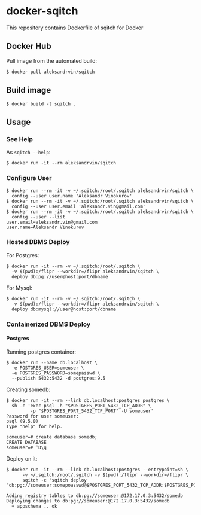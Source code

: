 # docker-sqitch

This repository contains Dockerfile of sqitch for Docker


## Docker Hub

Pull image from the automated build:

    $ docker pull aleksandrvin/sqitch


## Build image

    $ docker build -t sqitch .


## Usage


### See Help

As `sqitch --help`:

    $ docker run -it --rm aleksandrvin/sqitch


### Configure User

    $ docker run --rm -it -v ~/.sqitch:/root/.sqitch aleksandrvin/sqitch \
      config --user user.name 'Aleksandr Vinokurov'
    $ docker run --rm -it -v ~/.sqitch:/root/.sqitch aleksandrvin/sqitch \
      config --user user.email 'aleksandr.vin@gmail.com'
    $ docker run --rm -it -v ~/.sqitch:/root/.sqitch aleksandrvin/sqitch \
      config --user --list
    user.email=aleksandr.vin@gmail.com
    user.name=Aleksandr Vinokurov


### Hosted DBMS Deploy

For Postgres:

    $ docker run -it --rm -v ~/.sqitch:/root/.sqitch \
      -v $(pwd):/flipr --workdir=/flipr aleksandrvin/sqitch \
      deploy db:pg://user@host:port/dbname

For Mysql:

	$ docker run -it --rm -v ~/.sqitch:/root/.sqitch \
      -v $(pwd):/flipr --workdir=/flipr aleksandrvin/sqitch \
      deploy db:mysql://user@host:port/dbname


### Containerized DBMS Deploy

#### Postgres

Running postgres container:

    $ docker run --name db.localhost \
      -e POSTGRES_USER=someuser \
      -e POSTGRES_PASSWORD=somepasswd \
      --publish 5432:5432 -d postgres:9.5

Creating somedb:

    $ docker run -it --rm --link db.localhost:postgres postgres \
      sh -c 'exec psql -h "$POSTGRES_PORT_5432_TCP_ADDR" \
             -p "$POSTGRES_PORT_5432_TCP_PORT" -U someuser'
    Password for user someuser:
    psql (9.5.0)
    Type "help" for help.

    someuser=# create database somedb;
    CREATE DATABASE
    someuser=# ^D\q

Deploy on it:

    $ docker run -it --rm --link db.localhost:postgres --entrypoint=sh \
          -v ~/.sqitch:/root/.sqitch -v $(pwd):/flipr --workdir=/flipr \
          sqitch -c 'sqitch deploy "db:pg://someuser:somepoasswd@$POSTGRES_PORT_5432_TCP_ADDR:$POSTGRES_PORT_5432_TCP_PORT/somedb"'

    Adding registry tables to db:pg://someuser:@172.17.0.3:5432/somedb
    Deploying changes to db:pg://someuser:@172.17.0.3:5432/somedb
      + appschema .. ok
